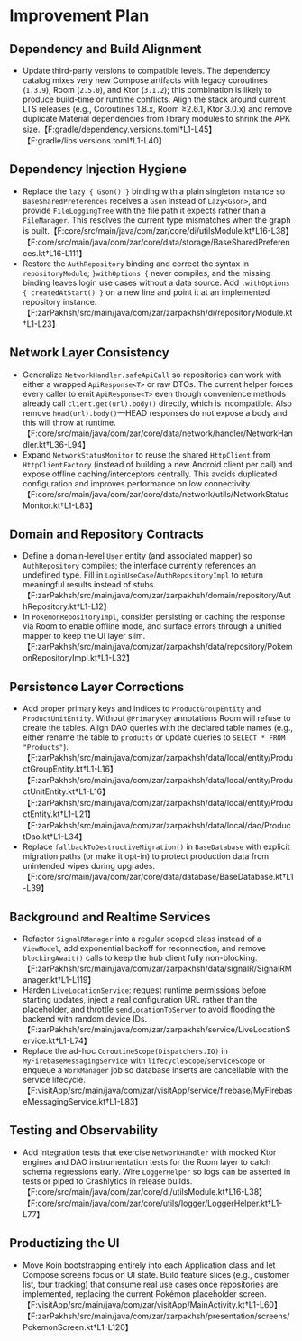 # Improvement Plan

## Dependency and Build Alignment
- Update third-party versions to compatible levels. The dependency catalog mixes very new Compose artifacts with legacy coroutines (`1.3.9`), Room (`2.5.0`), and Ktor (`3.1.2`); this combination is likely to produce build-time or runtime conflicts. Align the stack around current LTS releases (e.g., Coroutines 1.8.x, Room ≥2.6.1, Ktor 3.0.x) and remove duplicate Material dependencies from library modules to shrink the APK size.【F:gradle/dependency.versions.toml†L1-L45】【F:gradle/libs.versions.toml†L1-L40】

## Dependency Injection Hygiene
- Replace the `lazy { Gson() }` binding with a plain singleton instance so `BaseSharedPreferences` receives a `Gson` instead of `Lazy<Gson>`, and provide `FileLoggingTree` with the file path it expects rather than a `FileManager`. This resolves the current type mismatches when the graph is built.【F:core/src/main/java/com/zar/core/di/utilsModule.kt†L16-L38】【F:core/src/main/java/com/zar/core/data/storage/BaseSharedPreferences.kt†L16-L111】
- Restore the `AuthRepository` binding and correct the syntax in `repositoryModule`; `}withOptions {` never compiles, and the missing binding leaves login use cases without a data source. Add `.withOptions { createdAtStart() }` on a new line and point it at an implemented repository instance.【F:zarPakhsh/src/main/java/com/zar/zarpakhsh/di/repositoryModule.kt†L1-L23】

## Network Layer Consistency
- Generalize `NetworkHandler.safeApiCall` so repositories can work with either a wrapped `ApiResponse<T>` or raw DTOs. The current helper forces every caller to emit `ApiResponse<T>` even though convenience methods already call `client.get(url).body()` directly, which is incompatible. Also remove `head(url).body()`—HEAD responses do not expose a body and this will throw at runtime.【F:core/src/main/java/com/zar/core/data/network/handler/NetworkHandler.kt†L36-L94】
- Expand `NetworkStatusMonitor` to reuse the shared `HttpClient` from `HttpClientFactory` (instead of building a new Android client per call) and expose offline caching/interceptors centrally. This avoids duplicated configuration and improves performance on low connectivity.【F:core/src/main/java/com/zar/core/data/network/utils/NetworkStatusMonitor.kt†L1-L83】

## Domain and Repository Contracts
- Define a domain-level `User` entity (and associated mapper) so `AuthRepository` compiles; the interface currently references an undefined type. Fill in `LoginUseCase`/`AuthRepositoryImpl` to return meaningful results instead of stubs.【F:zarPakhsh/src/main/java/com/zar/zarpakhsh/domain/repository/AuthRepository.kt†L1-L12】
- In `PokemonRepositoryImpl`, consider persisting or caching the response via Room to enable offline mode, and surface errors through a unified mapper to keep the UI layer slim.【F:zarPakhsh/src/main/java/com/zar/zarpakhsh/data/repository/PokemonRepositoryImpl.kt†L1-L32】

## Persistence Layer Corrections
- Add proper primary keys and indices to `ProductGroupEntity` and `ProductUnitEntity`. Without `@PrimaryKey` annotations Room will refuse to create the tables. Align DAO queries with the declared table names (e.g., either rename the table to `products` or update queries to `SELECT * FROM "Products"`).【F:zarPakhsh/src/main/java/com/zar/zarpakhsh/data/local/entity/ProductGroupEntity.kt†L1-L16】【F:zarPakhsh/src/main/java/com/zar/zarpakhsh/data/local/entity/ProductUnitEntity.kt†L1-L16】【F:zarPakhsh/src/main/java/com/zar/zarpakhsh/data/local/entity/ProductEntity.kt†L1-L21】【F:zarPakhsh/src/main/java/com/zar/zarpakhsh/data/local/dao/ProductDao.kt†L1-L34】
- Replace `fallbackToDestructiveMigration()` in `BaseDatabase` with explicit migration paths (or make it opt-in) to protect production data from unintended wipes during upgrades.【F:core/src/main/java/com/zar/core/data/database/BaseDatabase.kt†L1-L39】

## Background and Realtime Services
- Refactor `SignalRManager` into a regular scoped class instead of a `ViewModel`, add exponential backoff for reconnection, and remove `blockingAwait()` calls to keep the hub client fully non-blocking.【F:zarPakhsh/src/main/java/com/zar/zarpakhsh/data/signalR/SignalRManager.kt†L1-L119】
- Harden `LiveLocationService`: request runtime permissions before starting updates, inject a real configuration URL rather than the placeholder, and throttle `sendLocationToServer` to avoid flooding the backend with random device IDs.【F:zarPakhsh/src/main/java/com/zar/zarpakhsh/service/LiveLocationService.kt†L1-L74】
- Replace the ad-hoc `CoroutineScope(Dispatchers.IO)` in `MyFirebaseMessagingService` with `lifecycleScope`/`serviceScope` or enqueue a `WorkManager` job so database inserts are cancellable with the service lifecycle.【F:visitApp/src/main/java/com/zar/visitApp/service/firebase/MyFirebaseMessagingService.kt†L1-L83】

## Testing and Observability
- Add integration tests that exercise `NetworkHandler` with mocked Ktor engines and DAO instrumentation tests for the Room layer to catch schema regressions early. Wire `LoggerHelper` so logs can be asserted in tests or piped to Crashlytics in release builds.【F:core/src/main/java/com/zar/core/di/utilsModule.kt†L16-L38】【F:core/src/main/java/com/zar/core/utils/logger/LoggerHelper.kt†L1-L77】

## Productizing the UI
- Move Koin bootstrapping entirely into each Application class and let Compose screens focus on UI state. Build feature slices (e.g., customer list, tour tracking) that consume real use cases once repositories are implemented, replacing the current Pokémon placeholder screen.【F:visitApp/src/main/java/com/zar/visitApp/MainActivity.kt†L1-L60】【F:zarPakhsh/src/main/java/com/zar/zarpakhsh/presentation/screens/PokemonScreen.kt†L1-L120】